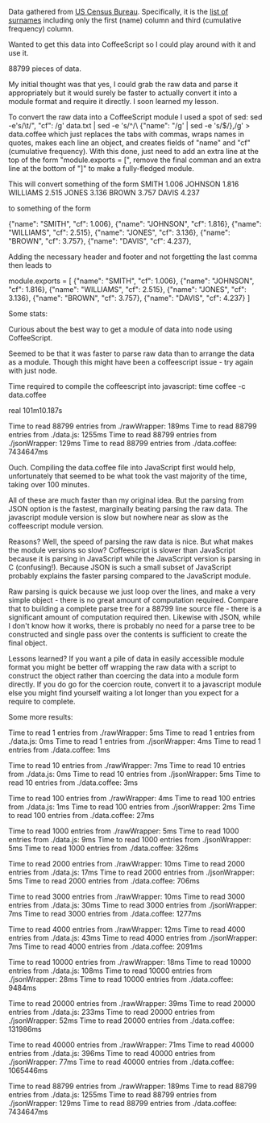 Data gathered from [US Census Bureau](http://www.census.gov/genealogy/names/names_files.html).
Specifically, it is the [list of surnames](http://www.census.gov/genealogy/names/dist.all.last)
including only the first (name) column and third (cumulative frequency) column.

Wanted to get this data into CoffeeScript so I could play around with it and use it.

88799 pieces of data.

My initial thought was that yes, I could grab the raw data and parse it appropriately but it
would surely be faster to actually convert it into a module format and require it directly.
I soon learned my lesson.

To convert the raw data into a CoffeeScript module I used a spot of sed:
sed -e's/\t/\", \"cf\": /g' data.txt | sed -e 's/^/\  {\"name\": \"/g' | sed -e 's/$/\},/g' > data.coffee
which just replaces the tabs with commas, wraps names in quotes, makes each line an object, and
creates fields of "name" and "cf" (cumulative frequency). With this done, just need to add an extra line at 
the top of the form "module.exports = [", remove the final comman and an extra line at the bottom of "]"
to make a fully-fledged module.

This will convert something of the form
SMITH   1.006
JOHNSON 1.816
WILLIAMS        2.515
JONES   3.136
BROWN   3.757
DAVIS   4.237

to something of the form 

  {"name": "SMITH", "cf": 1.006},
  {"name": "JOHNSON", "cf": 1.816},
  {"name": "WILLIAMS", "cf": 2.515},
  {"name": "JONES", "cf": 3.136},
  {"name": "BROWN", "cf": 3.757},
  {"name": "DAVIS", "cf": 4.237},

Adding the necessary header and footer and not forgetting the last comma then leads to

module.exports = [
  {"name": "SMITH", "cf": 1.006},
  {"name": "JOHNSON", "cf": 1.816},
  {"name": "WILLIAMS", "cf": 2.515},
  {"name": "JONES", "cf": 3.136},
  {"name": "BROWN", "cf": 3.757},
  {"name": "DAVIS", "cf": 4.237}
]



Some stats:

Curious about the best way to get a module of data into node using CoffeeScript.

Seemed to be that it was faster to parse raw data than to arrange the data as a module.
Though this might have been a coffeescript issue - try again with just node.


Time required to compile the coffeescript into javascript:
time coffee -c data.coffee

real    101m10.187s



Time to read 88799 entries from ./rawWrapper: 189ms
Time to read 88799 entries from ./data.js: 1255ms
Time to read 88799 entries from ./jsonWrapper: 129ms
Time to read 88799 entries from ./data.coffee: 7434647ms

Ouch. Compiling the data.coffee file into JavaScript first would help, unfortunately
that seemed to be what took the vast majority of the time, taking over 100 minutes.



All of these are much faster than my original idea. But the parsing from JSON option
is the fastest, marginally beating parsing the raw data. The javascript module version
is slow but nowhere near as slow as the coffeescript module version.

Reasons? Well, the speed of parsing the raw data is nice. But what makes the
module versions so slow? Coffeescript is slower than JavaScript because it is
parsing in JavaScript while the JavaScript version is parsing in C (confusing!).
Because JSON is such a small subset of JavaScript probably explains the faster
parsing compared to the JavaScript module.

Raw parsing is quick because we just loop over the lines, and make a very
simple object - there is no great amount of computation required. Compare that
to building a complete parse tree for a 88799 line source file - there is 
a significant amount of computation required then. Likewise with JSON, while
I don't know how it works, there is probably no need for a parse tree to be
constructed and single pass over the contents is sufficient to create the
final object.

Lessons learned? If you want a pile of data in easily accessible module format
you might be better off wrapping the raw data with a script to construct
the object rather than coercing the data into a module form directly. If you
do go for the coercion route, convert it to a javascript module else you
might find yourself waiting a lot longer than you expect for a require to
complete.


Some more results:

Time to read 1 entries from ./rawWrapper: 5ms
Time to read 1 entries from ./data.js: 0ms
Time to read 1 entries from ./jsonWrapper: 4ms
Time to read 1 entries from ./data.coffee: 1ms


Time to read 10 entries from ./rawWrapper: 7ms
Time to read 10 entries from ./data.js: 0ms
Time to read 10 entries from ./jsonWrapper: 5ms
Time to read 10 entries from ./data.coffee: 3ms


Time to read 100 entries from ./rawWrapper: 4ms
Time to read 100 entries from ./data.js: 1ms
Time to read 100 entries from ./jsonWrapper: 2ms
Time to read 100 entries from ./data.coffee: 27ms


Time to read 1000 entries from ./rawWrapper: 5ms
Time to read 1000 entries from ./data.js: 9ms
Time to read 1000 entries from ./jsonWrapper: 5ms
Time to read 1000 entries from ./data.coffee: 326ms


Time to read 2000 entries from ./rawWrapper: 10ms
Time to read 2000 entries from ./data.js: 17ms
Time to read 2000 entries from ./jsonWrapper: 5ms
Time to read 2000 entries from ./data.coffee: 706ms


Time to read 3000 entries from ./rawWrapper: 10ms
Time to read 3000 entries from ./data.js: 30ms
Time to read 3000 entries from ./jsonWrapper: 7ms
Time to read 3000 entries from ./data.coffee: 1277ms


Time to read 4000 entries from ./rawWrapper: 12ms
Time to read 4000 entries from ./data.js: 43ms
Time to read 4000 entries from ./jsonWrapper: 7ms
Time to read 4000 entries from ./data.coffee: 2091ms


Time to read 10000 entries from ./rawWrapper: 18ms
Time to read 10000 entries from ./data.js: 108ms
Time to read 10000 entries from ./jsonWrapper: 28ms
Time to read 10000 entries from ./data.coffee: 9484ms


Time to read 20000 entries from ./rawWrapper: 39ms
Time to read 20000 entries from ./data.js: 233ms
Time to read 20000 entries from ./jsonWrapper: 52ms
Time to read 20000 entries from ./data.coffee: 131986ms


Time to read 40000 entries from ./rawWrapper: 71ms
Time to read 40000 entries from ./data.js: 396ms
Time to read 40000 entries from ./jsonWrapper: 77ms
Time to read 40000 entries from ./data.coffee: 1065446ms


Time to read 88799 entries from ./rawWrapper: 189ms
Time to read 88799 entries from ./data.js: 1255ms
Time to read 88799 entries from ./jsonWrapper: 129ms
Time to read 88799 entries from ./data.coffee: 7434647ms


